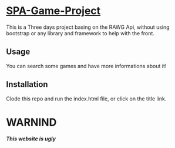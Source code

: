 # [SPA-Game-Project](https://julietderozario.github.io/SPA-Game-Project/#game)

This is a Three days project basing on the RAWG Api, without using bootstrap or any library and framework to help with the front.

## Usage
You can search some games and have more informations about it!

## Installation
Clode this repo and run the index.html file, or click on the title link.

# WARNIND
***This website is ugly***
